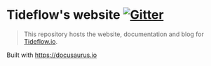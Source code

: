 # Tideflow's website [![Gitter](https://badges.gitter.im/join_chat.svg)](https://gitter.im/tideflow-io/community)

> This repository hosts the website, documentation and blog for [Tideflow.io](https://tideflow.io).

Built with https://docusaurus.io
